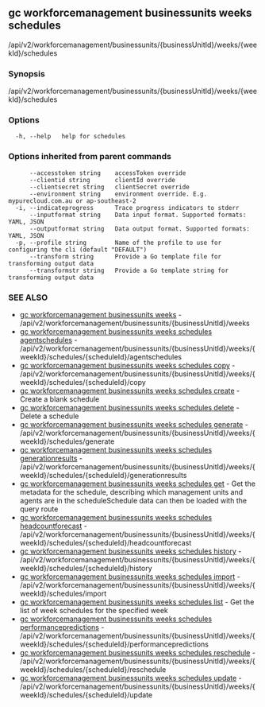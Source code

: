 ## gc workforcemanagement businessunits weeks schedules

/api/v2/workforcemanagement/businessunits/{businessUnitId}/weeks/{weekId}/schedules

### Synopsis

/api/v2/workforcemanagement/businessunits/{businessUnitId}/weeks/{weekId}/schedules

### Options

```
  -h, --help   help for schedules
```

### Options inherited from parent commands

```
      --accesstoken string    accessToken override
      --clientid string       clientId override
      --clientsecret string   clientSecret override
      --environment string    environment override. E.g. mypurecloud.com.au or ap-southeast-2
  -i, --indicateprogress      Trace progress indicators to stderr
      --inputformat string    Data input format. Supported formats: YAML, JSON
      --outputformat string   Data output format. Supported formats: YAML, JSON
  -p, --profile string        Name of the profile to use for configuring the cli (default "DEFAULT")
      --transform string      Provide a Go template file for transforming output data
      --transformstr string   Provide a Go template string for transforming output data
```

### SEE ALSO

* [gc workforcemanagement businessunits weeks](gc_workforcemanagement_businessunits_weeks.html)	 - /api/v2/workforcemanagement/businessunits/{businessUnitId}/weeks
* [gc workforcemanagement businessunits weeks schedules agentschedules](gc_workforcemanagement_businessunits_weeks_schedules_agentschedules.html)	 - /api/v2/workforcemanagement/businessunits/{businessUnitId}/weeks/{weekId}/schedules/{scheduleId}/agentschedules
* [gc workforcemanagement businessunits weeks schedules copy](gc_workforcemanagement_businessunits_weeks_schedules_copy.html)	 - /api/v2/workforcemanagement/businessunits/{businessUnitId}/weeks/{weekId}/schedules/{scheduleId}/copy
* [gc workforcemanagement businessunits weeks schedules create](gc_workforcemanagement_businessunits_weeks_schedules_create.html)	 - Create a blank schedule
* [gc workforcemanagement businessunits weeks schedules delete](gc_workforcemanagement_businessunits_weeks_schedules_delete.html)	 - Delete a schedule
* [gc workforcemanagement businessunits weeks schedules generate](gc_workforcemanagement_businessunits_weeks_schedules_generate.html)	 - /api/v2/workforcemanagement/businessunits/{businessUnitId}/weeks/{weekId}/schedules/generate
* [gc workforcemanagement businessunits weeks schedules generationresults](gc_workforcemanagement_businessunits_weeks_schedules_generationresults.html)	 - /api/v2/workforcemanagement/businessunits/{businessUnitId}/weeks/{weekId}/schedules/{scheduleId}/generationresults
* [gc workforcemanagement businessunits weeks schedules get](gc_workforcemanagement_businessunits_weeks_schedules_get.html)	 - Get the metadata for the schedule, describing which management units and agents are in the scheduleSchedule data can then be loaded with the query route
* [gc workforcemanagement businessunits weeks schedules headcountforecast](gc_workforcemanagement_businessunits_weeks_schedules_headcountforecast.html)	 - /api/v2/workforcemanagement/businessunits/{businessUnitId}/weeks/{weekId}/schedules/{scheduleId}/headcountforecast
* [gc workforcemanagement businessunits weeks schedules history](gc_workforcemanagement_businessunits_weeks_schedules_history.html)	 - /api/v2/workforcemanagement/businessunits/{businessUnitId}/weeks/{weekId}/schedules/{scheduleId}/history
* [gc workforcemanagement businessunits weeks schedules import](gc_workforcemanagement_businessunits_weeks_schedules_import.html)	 - /api/v2/workforcemanagement/businessunits/{businessUnitId}/weeks/{weekId}/schedules/import
* [gc workforcemanagement businessunits weeks schedules list](gc_workforcemanagement_businessunits_weeks_schedules_list.html)	 - Get the list of week schedules for the specified week
* [gc workforcemanagement businessunits weeks schedules performancepredictions](gc_workforcemanagement_businessunits_weeks_schedules_performancepredictions.html)	 - /api/v2/workforcemanagement/businessunits/{businessUnitId}/weeks/{weekId}/schedules/{scheduleId}/performancepredictions
* [gc workforcemanagement businessunits weeks schedules reschedule](gc_workforcemanagement_businessunits_weeks_schedules_reschedule.html)	 - /api/v2/workforcemanagement/businessunits/{businessUnitId}/weeks/{weekId}/schedules/{scheduleId}/reschedule
* [gc workforcemanagement businessunits weeks schedules update](gc_workforcemanagement_businessunits_weeks_schedules_update.html)	 - /api/v2/workforcemanagement/businessunits/{businessUnitId}/weeks/{weekId}/schedules/{scheduleId}/update


